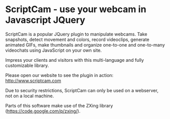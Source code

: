 ScriptCam - use your webcam in Javascript JQuery
================================================

ScriptCam is a popular JQuery plugin to manipulate webcams. Take snapshots, detect movement and colors, record videoclips, generate animated GIFs, make thumbnails and organize one-to-one and one-to-many videochats using JavaScript on your own site.

Impress your clients and visitors with this multi-language and fully customizable library.

Please open our website to see the plugin in action: http://www.scriptcam.com

Due to security restrictions, ScriptCam can only be used on a webserver, not on a local machine.

Parts of this software make use of the ZXing library (https://code.google.com/p/zxing/).